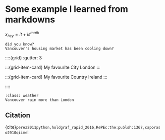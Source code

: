 # Some example I learned from markdowns

$x_{hey}=it+is^{math}$ 

```{margin}
did you know? 
Vancouver's housing market has been cooling down?
```

::::{grid}
:gutter: 3

:::{grid-item-card} My favourite City
London
:::

:::{grid-item-card} My favourite Country
Ireland
:::

::::

`````{admonition} Did you know... 
:class: weather
Vancouver rain more than London
`````
## Citation
{cite}`perez2011python,holdgraf_rapid_2016,RePEc:the:publsh:1367,caporaso2010qiime`!
